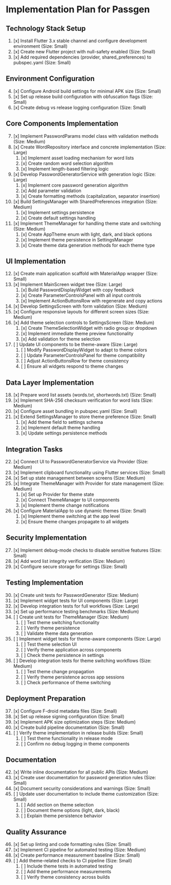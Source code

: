 # Implementation Plan for Passgen

## Technology Stack Setup
1. [x] Install Flutter 3.x stable channel and configure development environment (Size: Small)
2. [x] Create new Flutter project with null-safety enabled (Size: Small)
3. [x] Add required dependencies (provider, shared_preferences) to pubspec.yaml (Size: Small)

## Environment Configuration
4. [x] Configure Android build settings for minimal APK size (Size: Small)
5. [x] Set up release build configuration with obfuscation flags (Size: Small)
6. [x] Create debug vs release logging configuration (Size: Small)

## Core Components Implementation
7. [x] Implement PasswordParams model class with validation methods (Size: Medium)
8. [x] Create WordRepository interface and concrete implementation (Size: Large)
   1. [x] Implement asset loading mechanism for word lists
   2. [x] Create random word selection algorithm
   3. [x] Implement length-based filtering logic
9. [x] Develop PasswordGeneratorService with generation logic (Size: Large)
   1. [x] Implement core password generation algorithm
   2. [x] Add parameter validation
   3. [x] Create formatting methods (capitalization, separator insertion)
10. [x] Build SettingsManager with SharedPreferences integration (Size: Medium)
    1. [x] Implement settings persistence
    2. [x] Create default settings handling
11. [x] Implement ThemeManager for handling theme state and switching (Size: Medium)
    1. [x] Create AppTheme enum with light, dark, and black options
    2. [x] Implement theme persistence in SettingsManager
    3. [x] Create theme data generation methods for each theme type

## UI Implementation
12. [x] Create main application scaffold with MaterialApp wrapper (Size: Small)
13. [x] Implement MainScreen widget tree (Size: Large)
    1. [x] Build PasswordDisplayWidget with copy feedback
    2. [x] Create ParameterControlsPanel with all input controls
    3. [x] Implement ActionButtonsRow with regenerate and copy actions
14. [x] Develop SettingsScreen with form validation (Size: Medium)
15. [x] Configure responsive layouts for different screen sizes (Size: Medium)
16. [x] Add theme selection controls to SettingsScreen (Size: Medium)
    1. [x] Create ThemeSelectionWidget with radio group or dropdown
    2. [x] Implement immediate theme preview functionality
    3. [x] Add validation for theme selection
17. [ ] Update UI components to be theme-aware (Size: Large)
    1. [ ] Modify PasswordDisplayWidget to adapt to theme colors
    2. [ ] Update ParameterControlsPanel for theme compatibility
    3. [ ] Adjust ActionButtonsRow for theme consistency
    4. [ ] Ensure all widgets respond to theme changes

## Data Layer Implementation
18. [x] Prepare word list assets (words.txt, shortwords.txt) (Size: Small)
19. [x] Implement SHA-256 checksum verification for word lists (Size: Medium)
20. [x] Configure asset bundling in pubspec.yaml (Size: Small)
21. [x] Extend SettingsManager to store theme preference (Size: Small)
    1. [x] Add theme field to settings schema
    2. [x] Implement default theme handling
    3. [x] Update settings persistence methods

## Integration Tasks
22. [x] Connect UI to PasswordGeneratorService via Provider (Size: Medium)
23. [x] Implement clipboard functionality using Flutter services (Size: Small)
24. [x] Set up state management between screens (Size: Medium)
25. [x] Integrate ThemeManager with Provider for state management (Size: Medium)
    1. [x] Set up Provider for theme state
    2. [x] Connect ThemeManager to UI components
    3. [x] Implement theme change notifications
26. [x] Configure MaterialApp to use dynamic themes (Size: Small)
    1. [x] Implement theme switching at the app level
    2. [x] Ensure theme changes propagate to all widgets

## Security Implementation
27. [x] Implement debug-mode checks to disable sensitive features (Size: Small)
28. [x] Add word list integrity verification (Size: Medium)
29. [x] Configure secure storage for settings (Size: Small)

## Testing Implementation
30. [x] Create unit tests for PasswordGenerator (Size: Medium)
31. [x] Implement widget tests for UI components (Size: Large)
32. [x] Develop integration tests for full workflows (Size: Large)
33. [x] Set up performance testing benchmarks (Size: Medium)
34. [ ] Create unit tests for ThemeManager (Size: Medium)
    1. [ ] Test theme switching functionality
    2. [ ] Verify theme persistence
    3. [ ] Validate theme data generation
35. [ ] Implement widget tests for theme-aware components (Size: Large)
    1. [ ] Test theme selection UI
    2. [ ] Verify theme application across components
    3. [ ] Check theme persistence in settings
36. [ ] Develop integration tests for theme switching workflows (Size: Medium)
    1. [ ] Test theme change propagation
    2. [ ] Verify theme persistence across app sessions
    3. [ ] Check performance of theme switching

## Deployment Preparation
37. [x] Configure F-droid metadata files (Size: Small)
38. [x] Set up release signing configuration (Size: Small)
39. [x] Implement APK size optimization steps (Size: Medium)
40. [x] Create build pipeline documentation (Size: Small)
41. [ ] Verify theme implementation in release builds (Size: Small)
    1. [ ] Test theme functionality in release mode
    2. [ ] Confirm no debug logging in theme components

## Documentation
42. [x] Write inline documentation for all public APIs (Size: Medium)
43. [x] Create user documentation for password generation rules (Size: Small)
44. [x] Document security considerations and warnings (Size: Small)
45. [ ] Update user documentation to include theme customization (Size: Small)
    1. [ ] Add section on theme selection
    2. [ ] Document theme options (light, dark, black)
    3. [ ] Explain theme persistence behavior

## Quality Assurance
46. [x] Set up linting and code formatting rules (Size: Small)
47. [x] Implement CI pipeline for automated testing (Size: Medium)
48. [x] Create performance measurement baseline (Size: Small)
49. [ ] Add theme-related checks to CI pipeline (Size: Small)
    1. [ ] Include theme tests in automated testing
    2. [ ] Add theme performance measurements
    3. [ ] Verify theme consistency across builds